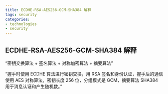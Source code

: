 ```yaml
---
title: ECDHE-RSA-AES256-GCM-SHA384 解释
tags: security
categories:
- technologies
- security
---
```


## ECDHE-RSA-AES256-GCM-SHA384 解释

“密钥交换算法 + 签名算法 + 对称加密算法 + 摘要算法”

“握手时使用 ECDHE 算法进行密钥交换，用 RSA 签名和身份认证，握手后的通信使用 AES 对称算法，密钥长度 256 位，分组模式是 GCM，摘要算法 SHA384 用于消息认证和产生随机数。”

<!-- more -->

